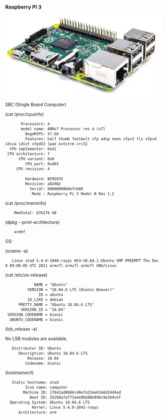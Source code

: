 ### Raspberry PI 3

![RP3](../imgs/RP3.jpg)

SBC (Single Board Computer)

(cat /proc/cpuinfo)
 
           Processors: 4
           model name: ARMv7 Processor rev 4 (v7l
             BogoMIPS: 57.60
             Features: half thumb fastmult vfp edsp neon vfpv3 tls vfpv4 idiva idivt vfpd32 lpae evtstrm crc32
      CPU implementer: 0x41
     CPU architecture: 7
          CPU variant: 0x0
             CPU part: 0xd03
         CPU revision: 4
         
             Hardware: BCM2835
             Revision: a02082
               Serial: 00000000b0efcb08
                Mode : Raspberry Pi 3 Model B Rev 1.2

 
(cat /proc/meminfo)

        MemTotal: 876176 kB

(dpkg --print-architecture)

        armhf

OS:

(uname -a)

       Linux utad 5.4.0-1048-raspi #53~18.04.1-Ubuntu SMP PREEMPT Thu Dec 9 09:06:05 UTC 2021 armv7l armv7l armv7l GNU/Linux

(cat /etc/os-release)
 
                 NAME = "Ubuntu"
              VERSION = "18.04.6 LTS (Bionic Beaver)"
                   ID = ubuntu
              ID_LIKE = debian
          PRETTY_NAME = "Ubuntu 18.04.6 LTS"
           VERSION_ID = "18.04"
     VERSION_CODENAME = bionic
      UBUNTU_CODENAME = bionic
 
(lsb_release -a)

No LSB modules are available.

       Distributor ID: Ubuntu
          Description: Ubuntu 18.04.6 LTS
              Release: 18.04
             Codename: bionic

 
(hostnamectl)

       Static hostname: utad 
             Icon name: computer        
            Machine ID: 17642ad8b86c40e7a23ee63a6d24d4ad        
               Boot ID: 252b8a7a773a4e8bb00e9d6c9e3b4cef           
      Operating System: Ubuntu 18.04.6 LTS  
                Kernel: Linux 5.4.0-1042-raspi          
          Architecture: arm


